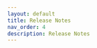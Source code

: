 ```yaml
---
layout: default
title: Release Notes
nav_order: 4
description: Release Notes
---
```


<div> 

<!-- Lightweight client-side loader that feature-detects and load polyfills only when necessary -->
<script src="https://cdn.jsdelivr.net/npm/@webcomponents/webcomponentsjs@2/webcomponents-loader.min.js"></script>

<!-- Load the element definition -->
<script type="module" src="https://cdn.jsdelivr.net/gh/zerodevx/zero-md@1/src/zero-md.min.js"></script>

<!-- Simply set the `src` attribute to your MD file and win -->
<zero-md src="https://raw.githubusercontent.com/TheMrNewVegas/dnd/main/DND%20Releases.md">
  <template>
    <!-- Define your own styles inside a `<style>` tag -->
    <style>
      h1,
	  h2,
	  h3,
      h4,
	  h5,
	  h6, {
		  margin-top: 0;
		  margin-bottom: 1em;
		  font-weight: 500;
		  color: #f5f6fa;
      }
	  
	  body {
		  font-family: system-ui, -apple-system, blinkmacsystemfont, "Segoe UI";
		  font-size: inherit;
		  line-height: 1.4;
		  color: #e6e1e8;
		  overflow-wrap: break-word;
      }
	  li {
		  margin: 0.25em 0;
	  }
	  a {
		  color: #CBC3E3;
		  text-decoration: none;
		}

    </style>
  </template>
</zero-md>

</div>
